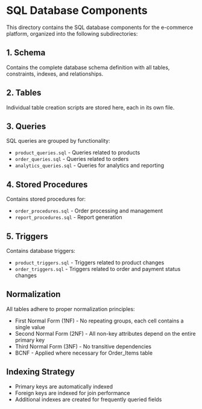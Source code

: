 
# SQL Database Components

This directory contains the SQL database components for the e-commerce platform, organized into the following subdirectories:

## 1. Schema
Contains the complete database schema definition with all tables, constraints, indexes, and relationships.

## 2. Tables
Individual table creation scripts are stored here, each in its own file.

## 3. Queries
SQL queries are grouped by functionality:
- `product_queries.sql` - Queries related to products
- `order_queries.sql` - Queries related to orders
- `analytics_queries.sql` - Queries for analytics and reporting

## 4. Stored Procedures
Contains stored procedures for:
- `order_procedures.sql` - Order processing and management
- `report_procedures.sql` - Report generation

## 5. Triggers
Contains database triggers:
- `product_triggers.sql` - Triggers related to product changes
- `order_triggers.sql` - Triggers related to order and payment status changes

## Normalization
All tables adhere to proper normalization principles:
- First Normal Form (1NF) - No repeating groups, each cell contains a single value
- Second Normal Form (2NF) - All non-key attributes depend on the entire primary key
- Third Normal Form (3NF) - No transitive dependencies
- BCNF - Applied where necessary for Order_Items table

## Indexing Strategy
- Primary keys are automatically indexed
- Foreign keys are indexed for join performance
- Additional indexes are created for frequently queried fields
